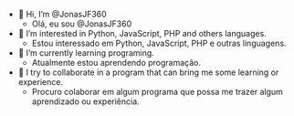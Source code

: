 - 👋 Hi, I’m @JonasJF360
  - Olá, eu sou @JonasJF360
- 👀 I’m interested in Python, JavaScript, PHP and others languages.
  - Estou interessado em Python, JavaScript, PHP e outras linguagens.
- 🌱 I’m currently learning programing.
  - Atualmente estou aprendendo programação.
- 💞️ I try to collaborate in a program that can bring me some learning or experience.
  - Procuro colaborar em algum programa que possa me trazer algum aprendizado ou experiência.


<!---
JonasJF360/JonasJF360 is a ✨ special ✨ repository because its `README.md` (this file) appears on your GitHub profile.
You can click the Preview link to take a look at your changes.
--->
